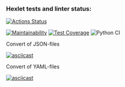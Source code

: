 ### Hexlet tests and linter status:
[![Actions Status](https://github.com/SergeyKornienko/python-project-lvl2/workflows/hexlet-check/badge.svg)](https://github.com/SergeyKornienko/python-project-lvl2/actions)

[![Maintainability](https://api.codeclimate.com/v1/badges/b69f5748279bd2efc928/maintainability)](https://codeclimate.com/github/SergeyKornienko/python-project-lvl2/maintainability) [![Test Coverage](https://api.codeclimate.com/v1/badges/b69f5748279bd2efc928/test_coverage)](https://codeclimate.com/github/SergeyKornienko/python-project-lvl2/test_coverage) ![Python CI](https://github.com/SergeyKornienko/python-project-lvl2/workflows/Python%20CI/badge.svg)

Convert of JSON-files

[![asciicast](https://asciinema.org/a/385744.svg)](https://asciinema.org/a/385744)

Convert of YAML-files

[![asciicast](https://asciinema.org/a/386864.svg)](https://asciinema.org/a/386864)